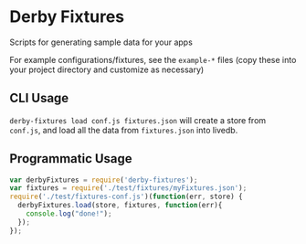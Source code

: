 Derby Fixtures
==============
Scripts for generating sample data for your apps

For example configurations/fixtures, see the `example-*` files (copy these into your project directory and customize as necessary)

CLI Usage
---------

`derby-fixtures load conf.js fixtures.json` will create a store from `conf.js`, and load all the data from `fixtures.json` into livedb.

Programmatic Usage
------------------

```javascript
var derbyFixtures = require('derby-fixtures');
var fixtures = require('./test/fixtures/myFixtures.json');
require('./test/fixtures-conf.js')(function(err, store) {
  derbyFixtures.load(store, fixtures, function(err){
    console.log("done!");
  });
});

```
